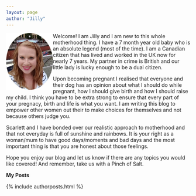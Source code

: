 ```yaml
---
layout: page
author: "Jilly"
---
```


<img src="/images/jilly-profile.jpg" width="128" align="left"/> 

Welcome! I am Jilly and I am new to this whole motherhood thing. I have a 7 month year old baby who is an absolute legend (most of the time). I am a Canadian citizen that has lived and worked in the UK now for nearly 7 years. My partner in crime is British and our little lady is lucky enough to be a dual citizen. 

Upon becoming pregnant I realised that everyone and their dog has an opinion about what I should do while pregnant, how I should give birth and how I should raise my child. I think you have to be extra strong to ensure that every part of your pregnacy, birth and life is what you want. I am writing this blog to empower other women out their to make choices for themselves and not because others judge you.

Scarlett and I have bonded over our realistic approach to motherhood and that not everyday is full of sunshine and rainbows. It is your right as a woman/mum to have good days/moments and bad days and the most important thing is that you are honest about those feelings.  

Hope you enjoy our blog and let us know if there are any topics you would like covered! And remember, take us with a Pinch of Salt. 

**My Posts**

{% include authorposts.html %}
